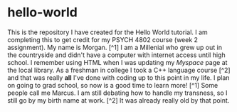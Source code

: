 # hello-world
This is the repository I have created for the Hello World tutorial. I am completing this to get credit for my PSYCH 4802 course (week 2 assignment). 
My name is Morgan. [^1] I am a Millenial who grew up out in the countryside and didn't have a computer with internet access until high school. I remember using HTML when I was updating my *Myspace* page at the local library. As a freshman in college I took a C++ language course [^2] and that was really **all** I've done with coding up to this point in my life. I plan on going to grad school, so now is a good time to learn more! 
[^1] Some people call me Marcus. I am still debating how to handle my transness, so I still go by my birth name at work.
[^2] It was already really old by that point.
